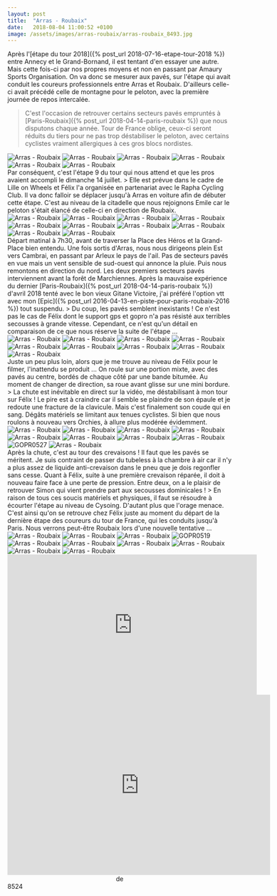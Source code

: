 ```yaml
---
layout: post
title:  "Arras - Roubaix"
date:   2018-08-04 11:00:52 +0100
image: /assets/images/arras-roubaix/arras-roubaix_8493.jpg
---
```

Après l'[étape du tour 2018]({% post_url 2018-07-16-etape-tour-2018 %}) entre Annecy et le Grand-Bornand, il est tentant d'en essayer une autre.
Mais cette fois-ci par nos propres moyens et non en passant par Amaury Sports Organisation.
On va donc se mesurer aux pavés, sur l'étape qui avait conduit les coureurs professionnels entre Arras et Roubaix.
D'ailleurs celle-ci avait précédé celle de montagne pour le peloton, avec la première journée de repos intercalée.
> C'est l'occasion de retrouver certains secteurs pavés empruntés à [Paris-Roubaix]({% post_url 2018-04-14-paris-roubaix %}) que nous disputons chaque année.
Tour de France oblige, ceux-ci seront réduits du tiers pour ne pas trop déstabiliser le peloton, avec certains cyclistes vraiment allergiques à ces gros blocs nordistes.
<div class="gallery-box">
  <div class="gallery">
<img src="/assets/images/arras-roubaix/arras-roubaix_8491.jpg" title="Citadelle d'Arras" alt="Arras - Roubaix" >
<img src="/assets/images/arras-roubaix/arras-roubaix_8492.jpg" title="Entrée principale" alt="Arras - Roubaix" >
<img src="/assets/images/arras-roubaix/arras-roubaix_8493.jpg" title="Etape 9 du tour" alt="Arras - Roubaix" >
<img src="/assets/images/arras-roubaix/arras-roubaix_8494.jpg" title="" alt="Arras - Roubaix" >
<img src="/assets/images/arras-roubaix/arras-roubaix_8495.jpg" title="Trio Lille on Wheels" alt="Arras - Roubaix" >
<img src="/assets/images/arras-roubaix/arras-roubaix_8496.jpg" title="C'est parti !" alt="Arras - Roubaix" >
</div>
</div>
Par conséquent, c'est l'étape 9 du tour qui nous attend et que les pros avaient accompli le dimanche 14 juillet.
> Elle est prévue dans le cadre de Lille on Wheels et Félix l'a organisée en partenariat avec le Rapha Cycling Club.
Il va donc falloir se déplacer jusqu'à Arras en voiture afin de débuter cette étape.
C'est au niveau de la citadelle que nous rejoignons Emile car le peloton s'était élancé de celle-ci en direction de Roubaix.
<div class="gallery-box">
  <div class="gallery">
<img src="/assets/images/arras-roubaix/arras-roubaix_8497.jpg" title="" alt="Arras - Roubaix" >
<img src="/assets/images/arras-roubaix/arras-roubaix_8498.jpg" title="Grand-Place" alt="Arras - Roubaix" >
<img src="/assets/images/arras-roubaix/arras-roubaix_8499.jpg" title="" alt="Arras - Roubaix" >
<img src="/assets/images/arras-roubaix/arras-roubaix_8500.jpg" title="Philippe" alt="Arras - Roubaix" >
<img src="/assets/images/arras-roubaix/arras-roubaix_8501.jpg" title="Emile" alt="Arras - Roubaix" >
<img src="/assets/images/arras-roubaix/arras-roubaix_8502.jpg" title="Direction Cambrai" alt="Arras - Roubaix" >
<img src="/assets/images/arras-roubaix/arras-roubaix_8503.jpg" title="" alt="Arras - Roubaix" >
<img src="/assets/images/arras-roubaix/arras-roubaix_8504.jpg" title="" alt="Arras - Roubaix" >
<img src="/assets/images/arras-roubaix/arras-roubaix_8505.jpg" title="Les 2 compères !" alt="Arras - Roubaix" >
<img src="/assets/images/arras-roubaix/arras-roubaix_8506.jpg" title="" alt="Arras - Roubaix" >
</div>
</div>
Départ matinal à 7h30, avant de traverser la Place des Héros et la Grand-Place bien entendu.
Une fois sortis d'Arras, nous nous dirigeons plein Est vers Cambrai, en passant par Arleux le pays de l'ail.
Pas de secteurs pavés en vue mais un vent sensible de sud-ouest qui annonce la pluie.
Puis nous remontons en direction du nord.
Les deux premiers secteurs pavés interviennent avant la forêt de Marchiennes.
Après la mauvaise expérience du dernier [Paris-Roubaix]({% post_url 2018-04-14-paris-roubaix %}) d'avril 2018 tenté avec le bon vieux Gitane Victoire, j'ai préféré l'option vtt avec mon  [Epic]({% post_url 2016-04-13-en-piste-pour-paris-roubaix-2016 %}) tout suspendu.
> Du coup, les pavés semblent inexistants !
Ce n'est pas le cas de Félix dont le support gps et gopro n'a pas résisté aux terribles secousses à grande vitesse.
Cependant, ce n'est qu'un détail en comparaison de ce que nous réserve la suite de l'étape ...
<div class="gallery-box">
  <div class="gallery">
<img src="/assets/images/arras-roubaix/arras-roubaix_8507.jpg" title="Plus tranquille !" alt="Arras - Roubaix" >
<img src="/assets/images/arras-roubaix/arras-roubaix_8508.jpg" title="Ravitaillement en eau" alt="Arras - Roubaix" >
<img src="/assets/images/arras-roubaix/arras-roubaix_8509.jpg" title="Un peu de fraîcheur" alt="Arras - Roubaix" >
<img src="/assets/images/arras-roubaix/arras-roubaix_8510.jpg" title="" alt="Arras - Roubaix" >
<img src="/assets/images/arras-roubaix/arras-roubaix_8511.jpg" title="d'Escaudoeuvres à Thun" alt="Arras - Roubaix" >
<img src="/assets/images/arras-roubaix/arras-roubaix_8514.jpg" title="" alt="Arras - Roubaix" >
<img src="/assets/images/arras-roubaix/arras-roubaix_8524.jpg" title="... acrobatie !" alt="Arras - Roubaix" >
<img src="/assets/images/arras-roubaix/arras-roubaix_8525.jpg" title="Belle ..." alt="Arras - Roubaix" >
<img src="/assets/images/arras-roubaix/arras-roubaix_8536.jpg" title="Briefing de la chute ..." alt="Arras - Roubaix" >
</div>
</div>
Juste un peu plus loin, alors que je me trouve au niveau de Félix pour le filmer, l'inattendu se produit ...
On roule sur une portion mixte, avec des pavés au centre, bordés de chaque côté par une bande bitumée.
Au moment de changer de direction, sa roue avant glisse sur une mini bordure.
> La chute est inévitable en direct sur la vidéo, me déstabilisant à mon tour sur Félix !
Le pire est à craindre car il semble se plaindre de son épaule et je redoute une fracture de la clavicule.
Mais c'est finalement son coude qui en sang.
Dégâts matériels se limitant aux tenues cyclistes.
Si bien que nous roulons à nouveau vers Orchies, à allure plus modérée évidemment.
<div class="gallery-box">
  <div class="gallery">
<img src="/assets/images/arras-roubaix/arras-roubaix_8515.jpg" title="" alt="Arras - Roubaix" >
<img src="/assets/images/arras-roubaix/arras-roubaix_8516.jpg" title="" alt="Arras - Roubaix" >
<img src="/assets/images/arras-roubaix/arras-roubaix_8517.jpg" title="De Beuvry à Orchies" alt="Arras - Roubaix" >
<img src="/assets/images/arras-roubaix/arras-roubaix_8518.jpg" title="" alt="Arras - Roubaix" >
<img src="/assets/images/arras-roubaix/arras-roubaix_8519.jpg" title="Début de regonflage temporaire" alt="Arras - Roubaix" >
<img src="/assets/images/arras-roubaix/arras-roubaix_8520.jpg" title="Emile" alt="Arras - Roubaix" >
<img src="/assets/images/arras-roubaix/arras-roubaix_8521.jpg" title="Crevaisons en série !" alt="Arras - Roubaix" >
<img src="/assets/images/arras-roubaix/arras-roubaix_8526.jpg" title="De Pont-Thibault à Ennevelin" alt="Arras - Roubaix" >
<img src="/assets/images/arras-roubaix/arras-roubaix_8527.jpg" title="Templeuve" alt="GOPR0527" >
<img src="/assets/images/arras-roubaix/arras-roubaix_8529.jpg" title="" alt="Arras - Roubaix" >
</div>
</div>
Après la chute, c'est au tour des crevaisons !
Il faut que les pavés se méritent.
Je suis contraint de passer du tubeless à la chambre à air car il n'y a plus assez de liquide anti-crevaison dans le pneu que je dois regonfler sans cesse.
Quant à Félix, suite à une première crevaison réparée, il doit à nouveau faire face à une perte de pression.
Entre deux, on a le plaisir de retrouver Simon qui vient prendre part aux secousses dominicales !
> En raison de tous ces soucis matériels et physiques, il faut se résoudre à écourter l'étape au niveau de Cysoing.
D'autant plus que l'orage menace.
C'est ainsi qu'on se retrouve chez Félix juste au  moment du départ de la dernière étape des coureurs du tour de France, qui les conduits jusqu'à Paris.
Nous verrons peut-être Roubaix lors d'une nouvelle tentative ...

<div class="gallery-box">
  <div class="gallery">
<img src="/assets/images/arras-roubaix/arras-roubaix_8522.jpg" title="Simon" alt="Arras - Roubaix" >
<img src="/assets/images/arras-roubaix/arras-roubaix_8523.jpg" title="Trio chez Félix" alt="Arras - Roubaix" >
<img src="/assets/images/arras-roubaix/arras-roubaix_8530.jpg" title="" alt="Arras - Roubaix" >
<img src="/assets/images/arras-roubaix/arras-roubaix_8531.jpg" title="Arras - Roubaix" alt="GOPR0519" >
<img src="/assets/images/arras-roubaix/arras-roubaix_8533.jpg" title="" alt="Arras - Roubaix" >
<img src="/assets/images/arras-roubaix/arras-roubaix_8534.jpg" title="Simon sème ses affaires !" alt="Arras - Roubaix" >
<img src="/assets/images/arras-roubaix/arras-roubaix_8535.jpg" title="" alt="Arras - Roubaix" >
<img src="/assets/images/arras-roubaix/arras-roubaix_8537.jpg" title="" alt="Arras - Roubaix" >
<img src="/assets/images/arras-roubaix/arras-roubaix_8538.jpg" title="" alt="Arras - Roubaix" >
<img src="/assets/images/arras-roubaix/arras-roubaix_8539.jpg" title="" alt="Arras - Roubaix" >
</div>
</div>

<center><iframe src="https://www.youtube.com/embed/KW-wHaAfWa4" width="560" height="315" frameborder="0" allowfullscreen="allowfullscreen" data-mce-fragment="1"></iframe></center>

<center><iframe src="https://www.strava.com/activities/1735624397/embed/95e35822dae714e9e8aa3004144bfc6edd92ad7b" width="590" height="405" frameborder="0" scrolling="no" data-mce-fragment="1"></iframe>de</center>
8524